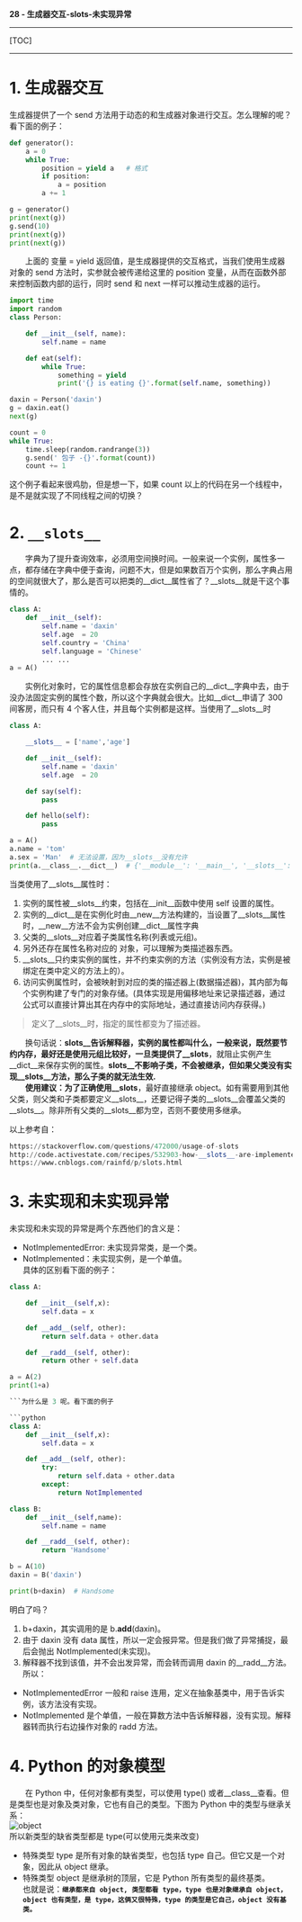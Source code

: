 **28 - 生成器交互-__slots__-未实现异常**

---

[TOC]

---

# 1. 生成器交互
生成器提供了一个 send 方法用于动态的和生成器对象进行交互。怎么理解的呢？看下面的例子：

```python
def generator():
    a = 0
    while True:
        position = yield a   # 格式
        if position:
            a = position
        a += 1

g = generator()
print(next(g))
g.send(10)
print(next(g))
print(next(g))

```

&emsp;&emsp;上面的 变量 = yield 返回值，是生成器提供的交互格式，当我们使用生成器对象的 send 方法时，实参就会被传递给这里的 position 变量，从而在函数外部来控制函数内部的运行，同时 send 和 next 一样可以推动生成器的运行。

```python
import time
import random
class Person:

    def __init__(self, name):
        self.name = name

    def eat(self):
        while True:
            something = yield
            print('{} is eating {}'.format(self.name, something))

daxin = Person('daxin')
g = daxin.eat()
next(g)

count = 0
while True:
    time.sleep(random.randrange(3))
    g.send(' 包子 -{}'.format(count))
    count += 1

```

这个例子看起来很鸡肋，但是想一下，如果 count 以上的代码在另一个线程中，是不是就实现了不同线程之间的切换？

# 2. `__slots__`
&emsp;&emsp;字典为了提升查询效率，必须用空间换时间。一般来说一个实例，属性多一点，都存储在字典中便于查询，问题不大，但是如果数百万个实例，那么字典占用的空间就很大了，那么是否可以把类的__dict__属性省了？__slots__就是干这个事情的。

```python
class A:
    def __init__(self):
        self.name = 'daxin'
        self.age  = 20
        self.country = 'China'
        self.language = 'Chinese'
        ... ...
a = A()

```

&emsp;&emsp;实例化对象时，它的属性信息都会存放在实例自己的__dict__字典中去，由于没办法固定实例的属性个数，所以这个字典就会很大。比如__dict__申请了 300 间客房，而只有 4 个客人住，并且每个实例都是这样。当使用了__slots__时

```python
class A:

    __slots__ = ['name','age']

    def __init__(self):
        self.name = 'daxin'
        self.age  = 20

    def say(self):
        pass

    def hello(self):
        pass

a = A()
a.name = 'tom'
a.sex = 'Man'  # 无法设置，因为__slots__没有允许
print(a.__class__.__dict__)  # {'__module__': '__main__', '__slots__': ['name', 'age'], '__init__': <function A.__init__ at 0x0000022422379950>, 'say': <function A.say at 0x00000224223799D8>, 'hello': <function A.hello at 0x0000022422379A60>, 'age': <member 'age' of 'A' objects>, 'name': <member 'name' of 'A' objects>, '__doc__': None}

```

当类使用了__slots__属性时：
1. 实例的属性被__slots__约束，包括在__init__函数中使用 self 设置的属性。
2. 实例的__dict__是在实例化时由__new__方法构建的，当设置了__slots__属性时，__new__方法不会为实例创建__dict__属性字典
3. 父类的__slots__对应着子类属性名称(列表或元组)。
4. 另外还存在属性名称对应的 <member descriptor> 对象，可以理解为类描述器东西。
5. __slots__只约束实例的属性，并不约束实例的方法（实例没有方法，实例是被绑定在类中定义的方法上的）。
6. 访问实例属性时，会被映射到对应的类的描述器上(数据描述器)，其内部为每个实例构建了专门的对象存储。(具体实现是用偏移地址来记录描述器，通过公式可以直接计算出其在内存中的实际地址，通过直接访问内存获得。)

> 定义了__slots__时，指定的属性都变为了描述器。    

&emsp;&emsp;换句话说：__slots__告诉解释器，实例的属性都叫什么，一般来说，既然要节约内存，最好还是使用元组比较好，一旦类提供了__slots__，就阻止实例产生__dict__来保存实例的属性。__slots__不影响子类，不会被继承，但如果父类没有实现__slots__方法，那么子类的就无法生效.  
&emsp;&emsp;使用建议：为了正确使用__slots__，最好直接继承 object。如有需要用到其他父类，则父类和子类都要定义__slots__，还要记得子类的__slots__会覆盖父类的__slots__。除非所有父类的__slots__都为空，否则不要使用多继承。

以上参考自：

```python
https://stackoverflow.com/questions/472000/usage-of-slots
http://code.activestate.com/recipes/532903-how-__slots__-are-implemented/
https://www.cnblogs.com/rainfd/p/slots.html

```

# 3. 未实现和未实现异常
未实现和未实现的异常是两个东西他们的含义是：
- NotImplementedError: 未实现异常类，是一个类。
- NotImplemented：未实现实例，是一个单值。  
具体的区别看下面的例子：

```python
class A:

    def __init__(self,x):
        self.data = x

    def __add__(self, other):
        return self.data + other.data

    def __radd__(self, other):
        return other + self.data

a = A(2)
print(1+a)  

```为什么是 3 呢。看下面的例子

```python
class A:
    def __init__(self,x):
        self.data = x

    def __add__(self, other):
        try:
            return self.data + other.data
        except:
            return NotImplemented

class B:
    def __init__(self,name):
        self.name = name

    def __radd__(self, other):
        return 'Handsome'

b = A(10)
daxin = B('daxin')

print(b+daxin)  # Handsome

```

明白了吗？
1. b+daxin，其实调用的是 b.__add__(daxin)。
2. 由于 daxin 没有 data 属性，所以一定会报异常。但是我们做了异常捕捉，最后会抛出 NotImplemented(未实现)。
3. 解释器不找到该值，并不会出发异常，而会转而调用 daxin 的__radd__方法。  
所以：
- NotImplementedError 一般和 raise 连用，定义在抽象基类中，用于告诉实例，该方法没有实现。
- NotImplemented 是个单值，一般在算数方法中告诉解释器，没有实现。解释器转而执行右边操作对象的 radd 方法。

# 4. Python 的对象模型
&emsp;&emsp;在 Python 中，任何对象都有类型，可以使用 type() 或者__class__查看。但是类型也是对象及类对象，它也有自己的类型。下图为 Python 中的类型与继承关系：  
![object](https://github.com/colinlee19860724/Study_Notebook/raw/master/Photo/object.png)  
所以新类型的缺省类型都是 type(可以使用元类来改变)
- 特殊类型 type 是所有对象的缺省类型，也包括 type 自己。但它又是一个对象，因此从 object 继承。
- 特殊类型 object 是继承树的顶层，它是 Python 所有类型的最终基类。  
也就是说：__`继承都来自 object, 类型都看 type，type 也是对象继承自 object，object 也有类型，是 type，这俩又很特殊，type 的类型是它自己，object 没有基类。`__